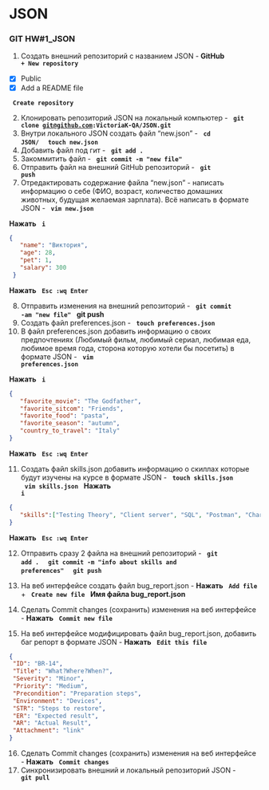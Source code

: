# JSON
### GIT   HW#1_JSON

 1. Создать внешний репозиторий c названием JSON - <b>GitHub</b> <code> <b>+ New repository</b> </code>
 - [X] Public
 - [X] Add a README file

 <code> <b>Create repository</b> </code>

 2. Клонировать репозиторий JSON на локальный компьютер - <code> <b>git clone git@github.com:VictoriaK-QA/JSON.git</b> </code>
 3. Внутри локального JSON создать файл “new.json” - <code> <b>cd JSON/</b> </code>  <code> <b>touch new.json</b> </code>
 4. Добавить файл под гит - <code> <b>git add .</b> </code>
 5. Закоммитить файл - <code> <b>git commit -m "new file"</b> </code>
 6. Отправить файл на внешний GitHub репозиторий - <code> <b>git push</b> </code>
 7. Отредактировать содержание файла “new.json” - написать информацию о себе (ФИО, возраст, количество домашних животных, будущая желаемая зарплата). Всё написать в формате JSON - <code> <b>vim new.json</b> </code>

 <b>Нажать</b> <code> <b>i</b> </code>
 ```json
 {
	"name": "Виктория",
	"age": 28,
	"pet": 1,
	"salary": 300
  }
 ```
 <b>Нажать</b> <code> <b>Esc :wq Enter</b> </code>

 8. Отправить изменения на внешний репозиторий - <code> <b>git commit -am "new file"</b> </code> <b>git push</b> </code>
 9. Создать файл preferences.json - <code> <b>touch preferences.json</b> </code>
 10. В файл preferences.json добавить информацию о своих предпочтениях (Любимый фильм, любимый сериал, любимая еда, любимое время года, сторона которую хотели бы посетить) в формате JSON - <code> <b>vim preferences.json</b> </code>

 <b>Нажать</b> <code> <b>i</b> </code>
 ```json
 {
	"favorite_movie": "The Godfather",
	"favorite_sitcom": "Friends",
	"favorite_food": "pasta",
	"favorite_season": "autumn",
	"country_to_travel": "Italy"
 }
  ```
 <b>Нажать</b> <code> <b>Esc :wq Enter</b> </code>
 
 11. Создать файл skills.json добавить информацию о скиллах которые будут изучены на курсе в формате JSON - <code> <b>touch skills.json</b> </code>
 <code> <b>vim skills.json</b> </code>
 <b>Нажать</b> <code> <b>i</b> </code>
 ```json
 {
	"skills":["Testing Theory", "Client server", "SQL", "Postman", "Charles Fiddler Sniffing", "Web Services", "Git Linux Terminal", "DevTools", "Mobile Testing", "Web Testing", "Load testing"]
 }
 ```

 <b>Нажать</b> <code> <b>Esc :wq Enter</b> </code>
  
 12. Отправить сразу 2 файла на внешний репозиторий - <code> <b>git add .</b> </code>
 <code> <b>git commit -m "info about skills and preferences"</b> </code> <code> <b>git push</b> </code>

 13. На веб интерфейсе создать файл bug_report.json - <b>Нажать</b> <code> <b>Add file</b> </code> + <code> <b>Create new file</b> </code> 
 <b>Имя файла bug_report.json</b>
 14. Сделать Commit changes (сохранить) изменения на веб интерфейсе - <b>Нажать</b> <code> <b>Commit new file</b> </code>

 15. На веб интерфейсе модифицировать файл bug_report.json, добавить баг репорт в формате JSON - <b>Нажать</b> <code> <b>Edit this file</b> </code>

 ```json
 {
  "ID": "BR-14",
  "Title": "What?Where?When?",
  "Severity": "Minor",
  "Priority": "Medium", 
  "Precondition": "Preparation steps",
  "Environment": "Devices",
  "STR": "Steps to restore",
  "ER": "Expected result",
  "AR": "Actual Result",
  "Attachment": "link"
 }
 ```
 16. Сделать Commit changes (сохранить) изменения на веб интерфейсе - <b>Нажать</b> <code> <b>Commit changes</b> </code>
 17. Синхронизировать внешний и локальный репозиторий JSON - <code> <b>git pull</b> </code>

